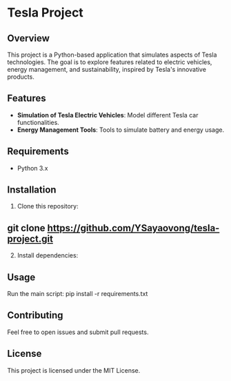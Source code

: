 # Tesla Project

## Overview
This project is a Python-based application that simulates aspects of Tesla technologies. The goal is to explore features related to electric vehicles, energy management, and sustainability, inspired by Tesla's innovative products.

## Features
- **Simulation of Tesla Electric Vehicles**: Model different Tesla car functionalities.
- **Energy Management Tools**: Tools to simulate battery and energy usage.
  
## Requirements
- Python 3.x

## Installation
1. Clone this repository:

## git clone https://github.com/YSayaovong/tesla-project.git
2. Install dependencies:



## Usage
Run the main script: pip install -r requirements.txt


## Contributing
Feel free to open issues and submit pull requests.

## License
This project is licensed under the MIT License.
